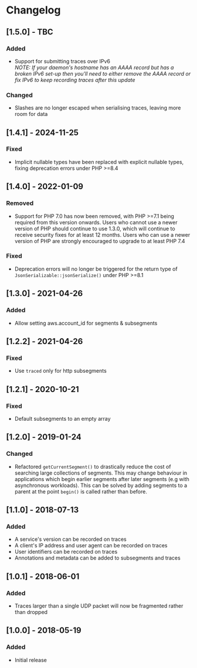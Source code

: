 # Changelog

## [1.5.0] - TBC
### Added
- Support for submitting traces over IPv6
  &nbsp;  
  _NOTE: If your daemon's hostname has an AAAA record but has a broken IPv6 set-up then you'll need to either remove the AAAA record or fix IPv6 to keep recording traces after this update_

### Changed
- Slashes are no longer escaped when serialising traces, leaving more room for data

## [1.4.1] - 2024-11-25
### Fixed
- Implicit nullable types have been replaced with explicit nullable types, fixing deprecation errors under PHP >=8.4

## [1.4.0] - 2022-01-09
### Removed
- Support for PHP 7.0 has now been removed, with PHP >=7.1 being required from this version onwards. Users who cannot use a newer version of PHP should continue to use 1.3.0, which will continue to receive security fixes for at least 12 months. Users who can use a newer version of PHP are strongly encouraged to upgrade to at least PHP 7.4

### Fixed
- Deprecation errors will no longer be triggered for the return type of `JsonSerializable::jsonSerialize()` under PHP >=8.1

## [1.3.0] - 2021-04-26
### Added
- Allow setting aws.account_id for segments & subsegments

## [1.2.2] - 2021-04-26
### Fixed
- Use `traced` only for http subsegments

## [1.2.1] - 2020-10-21
### Fixed
- Default subsegments to an empty array

## [1.2.0] - 2019-01-24
### Changed
- Refactored ```getCurrentSegment()``` to drastically reduce the cost of searching large collections of segments. This may change behaviour in applications which begin earlier segments after later segments (e.g with asynchronous workloads). This can be solved by adding segments to a parent at the point ```begin()``` is called rather than before.

## [1.1.0] - 2018-07-13
### Added
- A service's version can be recorded on traces
- A client's IP address and user agent can be recorded on traces
- User identifiers can be recorded on traces
- Annotations and metadata can be added to subsegments and traces

## [1.0.1] - 2018-06-01
### Added
- Traces larger than a single UDP packet will now be fragmented rather than dropped

## [1.0.0] - 2018-05-19
### Added
- Initial release
